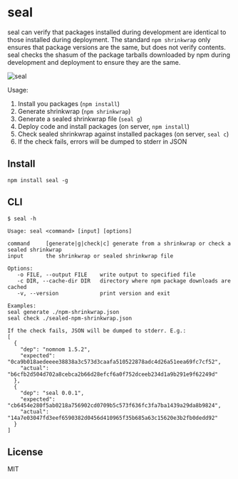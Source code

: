 # seal

seal can verify that packages installed during development are identical
to those installed during deployment. The standard `npm shrinkwrap`
only ensures that package versions are the same, but does not verify contents.
seal checks the shasum of the package tarballs downloaded by npm during
development and deployment to ensure they are the same.

![seal](https://github.com/zaach/npm-seal/raw/master/npm-seal.png)

Usage:

1. Install you packages (`npm install`)
2. Generate shrinkwrap (`npm shrinkwrap`)
3. Generate a sealed shrinkwrap file (`seal g`)
4. Deploy code and install packages (on server, `npm install`)
5. Check sealed shrinkwrap against installed packages (on server, `seal c`)
6. If the check fails, errors will be dumped to stderr in JSON

## Install

    npm install seal -g

## CLI
    $ seal -h

    Usage: seal <command> [input] [options]

    command     [generate|g|check|c] generate from a shrinkwrap or check a sealed shrinkwrap 
    input       the shrinkwrap or sealed shrinkwrap file

    Options:
       -o FILE, --output FILE    write output to specified file
       -c DIR, --cache-dir DIR   directory where npm package downloads are cached
       -v, --version             print version and exit

    Examples:
    seal generate ./npm-shrinkwrap.json
    seal check ./sealed-npm-shrinkwrap.json

    If the check fails, JSON will be dumped to stderr. E.g.:
    [
      {
        "dep": "nomnom 1.5.2",
        "expected": "0ca9b018aedeeee38838a3c573d3caafa510522878adc4d26a51eea69fc7cf52",
        "actual": "b6cfb2d504d702a8cebca2b66d28efcf6a0f752dceeb234d1a9b291e9f62249d"
      },
      {
        "dep": "seal 0.0.1",
        "expected": "cb6454e280f5ab0218a756902cd0709b5c573f636fc3fa7ba1439a29da8b9824",
        "actual": "14a7e03047fd3eef6590382d0456d410965f35b685a63c15620e3b2fb0dedd92"
      }
    ]

## License

MIT
